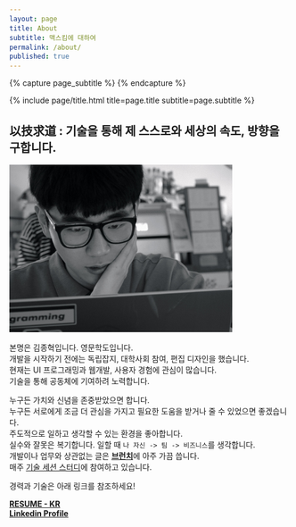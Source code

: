 ```yaml
---
layout: page
title: About
subtitle: 맥스킴에 대하여
permalink: /about/
published: true
---
```


<div class="page" markdown="1">
{% capture page_subtitle %}
{% endcapture %}

{% include page/title.html title=page.title subtitle=page.subtitle %}

<h2>以技求道 : 기술을 통해 제 스스로와 세상의 속도, 방향을 구합니다.</h2>

<img class="left" src="/uploads/about.jpeg" width="400" height="300" />

본명은 김종혁입니다. 영문학도입니다.  
개발을 시작하기 전에는 독립잡지, 대학사회 참여, 편집 디자인을 했습니다.  
현재는 UI 프로그래밍과 웹개발, 사용자 경험에 관심이 많습니다.  
기술을 통해 공동체에 기여하려 노력합니다.

누구든 가치와 신념을 존중받았으면 합니다.  
누구든 서로에게 조금 더 관심을 가지고 필요한 도움을 받거나 줄 수 있었으면 좋겠습니다.  
주도적으로 일하고 생각할 수 있는 환경을 좋아합니다.  
실수와 잘못은 복기합니다.
일할 때 `나 자신 -> 팀 -> 비즈니스`를 생각합니다.  
개발이나 업무와 상관없는 글은 [**브런치**](https://brunch.co.kr/@hwaseen)에 아주 가끔 씁니다.  
매주 [기술 세션 스터디](https://joogidong.oopy.io/)에 참여하고 있습니다.

경력과 기술은 아래 링크를 참조하세요!

[**RESUME - KR**](https://github.com/MaxKim-J/RESUME)  
[**Linkedin Profile**](https://www.linkedin.com/in/%EC%A2%85%ED%98%81-%EA%B9%80-903967177/)

</div>
